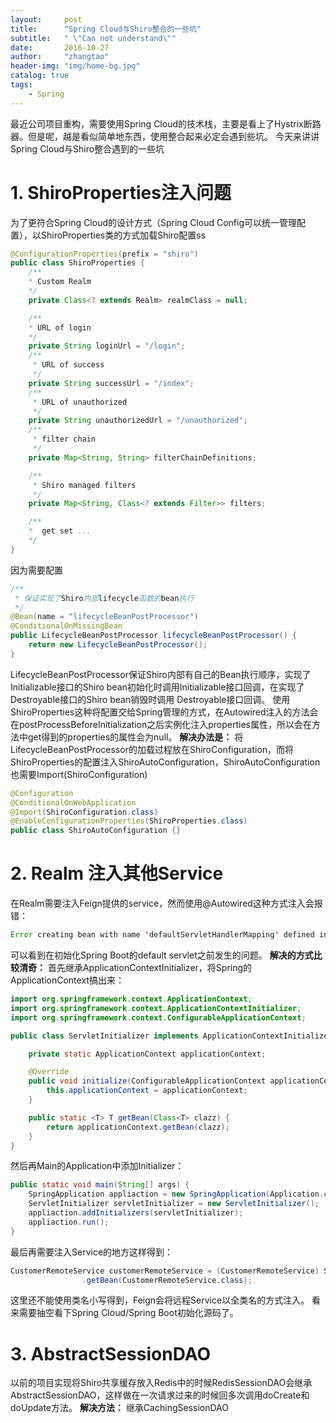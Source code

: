 ```yaml
---
layout:     post
title:      "Spring Cloud与Shiro整合的一些坑"
subtitle:   " \"Can not understand\""
date:       2016-10-27
author:     "zhangtao"
header-img: "img/home-bg.jpg"
catalog: true
tags:
    - Spring
---
```


最近公司项目重构，需要使用Spring Cloud的技术栈，主要是看上了Hystrix断路器。但是呢，越是看似简单地东西，使用整合起来必定会遇到些坑。
今天来讲讲Spring Cloud与Shiro整合遇到的一些坑

# 1. ShiroProperties注入问题

为了更符合Spring Cloud的设计方式（Spring Cloud Config可以统一管理配置），以ShiroProperties类的方式加载Shiro配置ss

```java
@ConfigurationProperties(prefix = "shiro")
public class ShiroProperties {
	/**
	* Custom Realm
	*/
	private Class<? extends Realm> realmClass = null;

	/**
	* URL of login
	*/
	private String loginUrl = "/login";
	/**
	 * URL of success
	 */
	private String successUrl = "/index";
	/**
	 * URL of unauthorized
	 */
	private String unauthorizedUrl = "/unauthorized";
	/**
	 * filter chain
	 */
	private Map<String, String> filterChainDefinitions;

	/**
	 * Shiro managed filters
	 */
	private Map<String, Class<? extends Filter>> filters;

	/**
	*  get set ...
	*/
}
```

因为需要配置

```java
/**
 * 保证实现了Shiro内部lifecycle函数的bean执行
 */
@Bean(name = "lifecycleBeanPostProcessor")
@ConditionalOnMissingBean
public LifecycleBeanPostProcessor lifecycleBeanPostProcessor() {
	return new LifecycleBeanPostProcessor();
}
```

LifecycleBeanPostProcessor保证Shiro内部有自己的Bean执行顺序，实现了Initializable接口的Shiro bean初始化时调用Initializable接口回调，在实现了Destroyable接口的Shiro bean销毁时调用 Destroyable接口回调。
使用ShiroProperties这种将配置交给Spring管理的方式，在Autowired注入的方法会在postProcessBeforeInitialization之后实例化注入properties属性，所以会在方法中get得到的properties的属性会为null。
**解决办法是：**
将LifecycleBeanPostProcessor的加载过程放在ShiroConfiguration，而将ShiroProperties的配置注入ShiroAutoConfiguration，ShiroAutoConfiguration也需要Import(ShiroConfiguration)

```java
@Configuration
@ConditionalOnWebApplication
@Import(ShiroConfiguration.class)
@EnableConfigurationProperties(ShiroProperties.class)
public class ShiroAutoConfiguration {}
```

# 2. Realm 注入其他Service

在Realm需要注入Feign提供的service，然而使用@Autowired这种方式注入会报错：

```java
Error creating bean with name 'defaultServletHandlerMapping' defined in class path resource [org/springframework/boot/autoconfigure/web/WebMvcAutoConfiguration$EnableWebMvcConfiguration.class]: Bean instantiation via factory method failed; nested exception is org.springframework.beans.BeanInstantiationException: Failed to instantiate [org.springframework.web.servlet.HandlerMapping]: Factory method 'defaultServletHandlerMapping' threw exception; nested exception is java.lang.IllegalArgumentException: A ServletContext is required to configure default servlet handling
```

可以看到在初始化Spring Boot的default servlet之前发生的问题。
**解决的方式比较清奇：**
首先继承ApplicationContextInitializer，将Spring的ApplicationContext搞出来：

```java 
import org.springframework.context.ApplicationContext;
import org.springframework.context.ApplicationContextInitializer;
import org.springframework.context.ConfigurableApplicationContext;

public class ServletInitializer implements ApplicationContextInitializer {

	private static ApplicationContext applicationContext;

	@Override
	public void initialize(ConfigurableApplicationContext applicationContext) {
		this.applicationContext = applicationContext;
	}

	public static <T> T getBean(Class<T> clazz) {
		return applicationContext.getBean(clazz);
	}
}
```

然后再Main的Application中添加Initializer：

```java
public static void main(String[] args) {
	SpringApplication appliaction = new SpringApplication(Application.class);
	ServletInitializer servletInitializer = new ServletInitializer();
	appliaction.addInitializers(servletInitializer);
	appliaction.run();
}
```
最后再需要注入Service的地方这样得到：

```java
CustomerRemoteService customerRemoteService = (CustomerRemoteService) ServletInitializer
				.getBean(CustomerRemoteService.class);
```

这里还不能使用类名小写得到，Feign会将远程Service以全类名的方式注入。
看来需要抽空看下Spring Cloud/Spring Boot初始化源码了。

# 3. AbstractSessionDAO

以前的项目实现将Shiro共享缓存放入Redis中的时候RedisSessionDAO会继承AbstractSessionDAO，这样做在一次请求过来的时候回多次调用doCreate和doUpdate方法。
**解决方法：** 继承CachingSessionDAO
